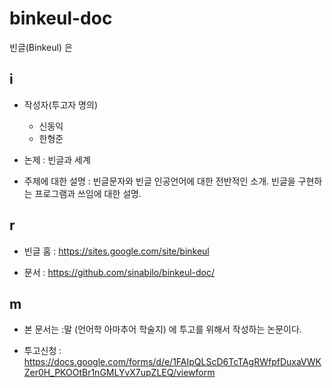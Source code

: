# binkeul-doc

빈글(Binkeul) 은 



## i

* 작성자(투고자 명의)
  + 신동익
  + 한형준

* 논제 : 빈글과 세계

* 주제에 대한 설명 :
    빈글문자와 빈글 인공언어에 대한 전반적인 소개. 빈글을 구현하는 프로그램과 쓰임에 대한 설명.

## r 

* 빈글 홈 :  <https://sites.google.com/site/binkeul>

* 문서 : <https://github.com/sinabilo/binkeul-doc/>

## m

* 본 문서는 :말 (언어학 아마추어 학술지) 에 투고를 위해서 작성하는 논문이다.

* 투고신청 :  <https://docs.google.com/forms/d/e/1FAIpQLScD6TcTAgRWfpfDuxaVWKZer0H_PKOOtBr1nGMLYvX7upZLEQ/viewform>
